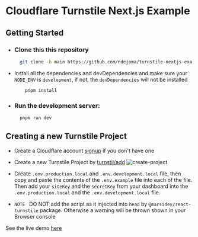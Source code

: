 # Cloudflare Turnstile Next.js Example

## Getting Started

-   ### Clone this this repository

    ```sh
      git clone -b main https://github.com/ndejoma/turnstile-nextjs-example
    ```
- Install all the dependencies and devDependencies and make sure your `NODE_ENV` is `development`, if not, the `devDependencies` will not be installed
    ```sh
        pnpm install
    ```

-   ### Run the development server:

    ```sh
      pnpm run dev
    ```

## Creating a new Turnstile Project
- Create a Cloudflare account [signup](https://dash.cloudflare.com/sign-up) if you don't have one

- Create a new Turnstile Project by [turnstil/add](https://dash.cloudflare.com/cd271685e78e47cb541a1951420378b5/turnstile/add)
![create-project](https://user-images.githubusercontent.com/97474001/220921501-60697816-aea5-4246-aca5-4160ceebbd67.png)


- Create  `.env.production.local` and `.env.development.local` file, then copy and paste the contents of the `.env.example` file into each of the file. Then add your `siteKey` and the `secretKey` from your dashboard into the `.env.production.local` and the `.env.development.local` file.

- `NOTE ` DO NOT add the script as it injected into `head` by `@marsidev/react-turnstile` package. Otherwise a warning will be thrown shown in your Browser console

See the live demo [here](https://turnstile-nextjs-example.vercel.app/)
